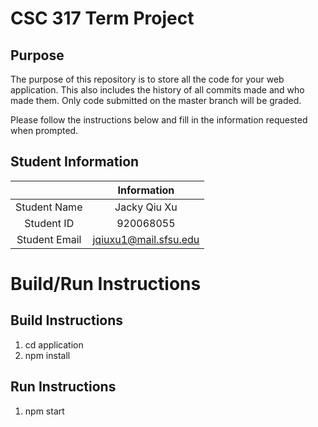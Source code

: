 # CSC 317 Term Project

## Purpose

The purpose of this repository is to store all the code for your web application. This also includes the history of all commits made and who made them. Only code submitted on the master branch will be graded.

Please follow the instructions below and fill in the information requested when prompted.

## Student Information

|               | Information   |
|:-------------:|:-------------:|
| Student Name  | Jacky Qiu Xu   |
| Student ID    |  920068055      |
| Student Email | jqiuxu1@mail.sfsu.edu  |	




# Build/Run Instructions

## Build Instructions
1. cd application
2. npm install

## Run Instructions
1. npm start
